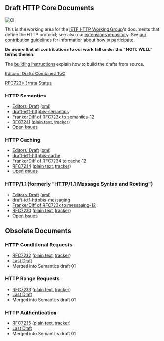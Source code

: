 ## Draft HTTP Core Documents

![CI](https://github.com/httpwg/http-core/workflows/CI/badge.svg)

This is the working area for the [IETF HTTP Working Group](https://httpwg.github.io/)'s documents that define the HTTP protocol; see also our [extensions repository](https://github.com/httpwg/http-extensions/). See [our contribution guidelines](CONTRIBUTING.md) for information about how to participate.

**Be aware that all contributions to our work fall under the "NOTE WELL" terms therein.**

The [building instructions](BUILDING.txt) explain how to build the drafts from source.

[Editors' Drafts Combined ToC](https://httpwg.org/http-core/outlineALL.html)

[RFC723* Errata Status](https://httpwg.org/http-core/httpbis-errata-status.html)

### HTTP Semantics

* [Editors' Draft](https://httpwg.org/http-core/draft-ietf-httpbis-semantics-latest.html) ([xml](https://httpwg.github.io/http-core/draft-ietf-httpbis-semantics-latest.xml))
* [draft-ietf-httpbis-semantics](https://datatracker.ietf.org/doc/draft-ietf-httpbis-semantics/)
* [FrankenDiff of RFC723x to semantics-12](https://httpwg.org/http-core/diffs/diff_semantics_frfc_to_12.html)
* [RFC7231](https://httpwg.org/specs/rfc7231.html) ([plain text](https://www.rfc-editor.org/rfc/rfc7231.txt), [tracker](https://datatracker.ietf.org/doc/rfc7231/))
* [Open Issues](https://github.com/httpwg/http-core/labels/semantics)

### HTTP Caching

* [Editors' Draft](https://httpwg.org/http-core/draft-ietf-httpbis-cache-latest.html) ([xml](https://httpwg.github.io/http-core/draft-ietf-httpbis-cache-latest.xml))
* [draft-ietf-httpbis-cache](https://datatracker.ietf.org/doc/draft-ietf-httpbis-cache/)
* [FrankenDiff of RFC7234 to cache-12](https://httpwg.org/http-core/diffs/diff_cache_frfc_to_12.html)
* [RFC7234](https://httpwg.org/specs/rfc7234.html) ([plain text](https://www.rfc-editor.org/rfc/rfc7234.txt), [tracker](https://datatracker.ietf.org/doc/rfc7234/))
* [Open Issues](https://github.com/httpwg/http-core/labels/caching)

### HTTP/1.1 (formerly "HTTP/1.1 Message Syntax and Routing")

* [Editors' Draft](https://httpwg.org/http-core/draft-ietf-httpbis-messaging-latest.html) ([xml](https://httpwg.github.io/http-core/draft-ietf-httpbis-messaging-latest.xml))
* [draft-ietf-httpbis-messaging](https://datatracker.ietf.org/doc/draft-ietf-httpbis-messaging/)
* [FrankenDiff of RFC723x to messaging-12](https://httpwg.org/http-core/diffs/diff_messaging_frfc_to_12.html)
* [RFC7230](https://httpwg.org/specs/rfc7230.html) ([plain text](https://www.rfc-editor.org/rfc/rfc7230.txt), [tracker](https://datatracker.ietf.org/doc/rfc7230/))
* [Open Issues](https://github.com/httpwg/http-core/labels/h1-messaging)

## Obsolete Documents

### HTTP Conditional Requests

* [RFC7232](https://httpwg.org/specs/rfc7232.html) ([plain text](https://www.rfc-editor.org/rfc/rfc7232.txt), [tracker](https://datatracker.ietf.org/doc/rfc7232/))
* [Last Draft](https://datatracker.ietf.org/doc/draft-ietf-httpbis-conditional/)
* Merged into Semantics draft 01

### HTTP Range Requests

* [RFC7233](https://httpwg.org/specs/rfc7233.html) ([plain text](https://www.rfc-editor.org/rfc/rfc7233.txt), [tracker](https://datatracker.ietf.org/doc/rfc7233/))
* [Last Draft](https://datatracker.ietf.org/doc/draft-ietf-httpbis-range/)
* Merged into Semantics draft 01

### HTTP Authentication

* [RFC7235](https://httpwg.org/specs/rfc7235.html) ([plain text](https://www.rfc-editor.org/rfc/rfc7235.txt), [tracker](https://datatracker.ietf.org/doc/rfc7235/))
* [Last Draft](https://datatracker.ietf.org/doc/draft-ietf-httpbis-auth/)
* Merged into Semantics draft 01

